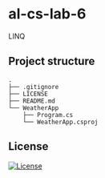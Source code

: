# al-cs-lab-6
LINQ

## Project structure
```
.
├── .gitignore
├── LICENSE
├── README.md
└── WeatherApp
    ├── Program.cs
    └── WeatherApp.csproj
```

## License
[![License](https://img.shields.io/badge/GNU_GPL-v3-red?logo=gnu)](./LICENSE)
